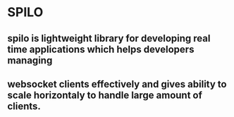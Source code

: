 # SPILO

## spilo is lightweight library for developing real time applications which helps developers managing
## websocket clients effectively and gives ability to scale horizontaly to handle large amount of clients.
